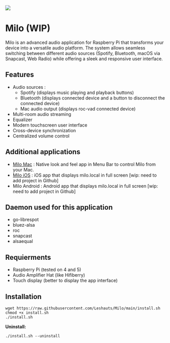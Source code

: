 

<img src="https://github.com/user-attachments/assets/a89cb875-5291-47fd-89d0-f24824389a92" />

# Milo (WIP)

Milo is an advanced audio application for Raspberry Pi that transforms your device into a versatile audio platform. The system allows seamless switching between different audio sources (Spotify, Bluetooth, macOS via Snapcast, Web Radio) while offering a sleek and responsive user interface. 

## Features

- Audio sources :
  - Spotify (displays music playing and playback buttons)
  - Bluetooth (displays connected device and a button to disconnect the connected device)
  - Mac audio output (displays roc-vad connected device)
- Multi-room audio streaming
- Equalizer
- Modern touchscreen user interface
- Cross-device synchronization
- Centralized volume control

## Additional applications 
- [Milo Mac](https://github.com/Leshauts/Milo-Mac) : Native look and feel app in Menu Bar to control Milo from your Mac.
- [Milo iOS](https://github.com/Leshauts/Milo-iOS) : iOS app that displays milo.local in full screen [wip: need to add project in Github]
- Milo Android : Android app that displays milo.local in full screen [wip: need to add project in Github]

## Daemon used for this application
- go-librespot
- bluez-alsa
- roc
- snapcast
- alsaequal

## Requierments
- Raspberry Pi (tested on 4 and 5)
- Audio Amplifier Hat (like Hifiberry)
- Touch display (better to display the app interface)

## Installation
```
wget https://raw.githubusercontent.com/Leshauts/Milo/main/install.sh
chmod +x install.sh
./install.sh
```
**Uninstall:**
```
./install.sh --uninstall
````
